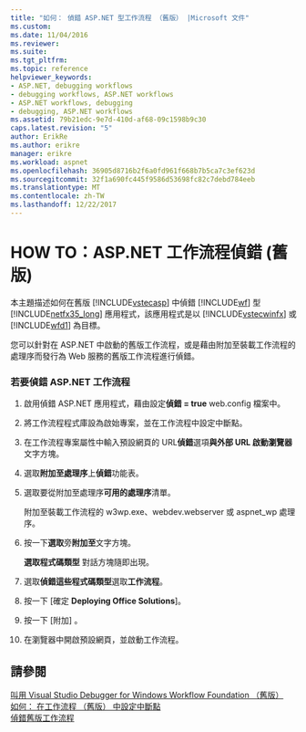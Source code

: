 ```yaml
---
title: "如何： 偵錯 ASP.NET 型工作流程 （舊版） |Microsoft 文件"
ms.custom: 
ms.date: 11/04/2016
ms.reviewer: 
ms.suite: 
ms.tgt_pltfrm: 
ms.topic: reference
helpviewer_keywords:
- ASP.NET, debugging workflows
- debugging workflows, ASP.NET workflows
- ASP.NET workflows, debugging
- debugging, ASP.NET workflows
ms.assetid: 79b21edc-9e7d-410d-af68-09c1598b9c30
caps.latest.revision: "5"
author: ErikRe
ms.author: erikre
manager: erikre
ms.workload: aspnet
ms.openlocfilehash: 36905d8716b2f6a0fd961f668b7b5ca7c3ef623d
ms.sourcegitcommit: 32f1a690fc445f9586d53698fc82c7debd784eeb
ms.translationtype: MT
ms.contentlocale: zh-TW
ms.lasthandoff: 12/22/2017
---
```

# <a name="how-to-debug-aspnet-based-workflows-legacy"></a>HOW TO：ASP.NET 工作流程偵錯 (舊版)
本主題描述如何在舊版 [!INCLUDE[vstecasp](../code-quality/includes/vstecasp_md.md)] 中偵錯 [!INCLUDE[wf](../workflow-designer/includes/wf_md.md)] 型 [!INCLUDE[netfx35_long](../workflow-designer/includes/netfx35_long_md.md)] 應用程式，該應用程式是以 [!INCLUDE[vstecwinfx](../workflow-designer/includes/vstecwinfx_md.md)] 或 [!INCLUDE[wfd1](../workflow-designer/includes/wfd1_md.md)] 為目標。  
  
 您可以針對在 ASP.NET 中啟動的舊版工作流程，或是藉由附加至裝載工作流程的處理序而發行為 Web 服務的舊版工作流程進行偵錯。  
  
### <a name="to-debug-an-aspnet-based-workflow"></a>若要偵錯 ASP.NET 工作流程  
  
1.  啟用偵錯 ASP.NET 應用程式，藉由設定**偵錯 = true** web.config 檔案中。  
  
2.  將工作流程程式庫設為啟始專案，並在工作流程中設定中斷點。  
  
3.  在工作流程專案屬性中輸入預設網頁的 URL**偵錯**選項**與外部 URL 啟動瀏覽器**文字方塊。  
  
4.  選取**附加至處理序**上**偵錯**功能表。  
  
5.  選取要從附加至處理序**可用的處理序**清單。  
  
     附加至裝載工作流程的 w3wp.exe、webdev.webserver 或 aspnet_wp 處理序。  
  
6.  按一下**選取**旁**附加至**文字方塊。  
  
     **選取程式碼類型** 對話方塊隨即出現。  
  
7.  選取**偵錯這些程式碼類型**選取**工作流程**。  
  
8.  按一下 [確定 **Deploying Office Solutions**]。  
  
9. 按一下 [附加] 。  
  
10. 在瀏覽器中開啟預設網頁，並啟動工作流程。  
  
## <a name="see-also"></a>請參閱  
 [叫用 Visual Studio Debugger for Windows Workflow Foundation （舊版）](../workflow-designer/invoking-the-visual-studio-debugger-for-windows-workflow-foundation-legacy.md)   
 [如何： 在工作流程 （舊版） 中設定中斷點](../workflow-designer/how-to-set-breakpoints-in-workflows-legacy.md)   
 [偵錯舊版工作流程](../workflow-designer/debugging-legacy-workflows.md)